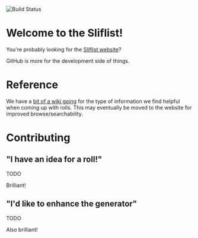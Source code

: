 ![Build Status](https://github.com/rslifka/sliflist/actions/workflows/sliflist.yml/badge.svg)

# Welcome to the Sliflist!

You're probably looking for the [Sliflist website](https://rslifka.github.io/sliflist/)?

GitHub is more for the development side of things.

# Reference

We have a [bit of a wiki going](https://github.com/rslifka/sliflist/wiki) for the type of information we find helpful when coming up with rolls. This may eventually be moved to the website for improved browse/searchability.

# Contributing

## "I have an idea for a roll!"

TODO

Brilliant!

## "I'd like to enhance the generator"

TODO

Also brilliant!
